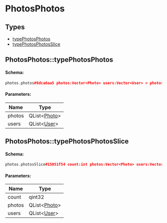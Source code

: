 # PhotosPhotos

## Types

* [typePhotosPhotos](#photosphotostypephotosphotos)
* [typePhotosPhotosSlice](#photosphotostypephotosphotosslice)

## PhotosPhotos::typePhotosPhotos

#### Schema:

```c++
photos.photos#8dca6aa5 photos:Vector<Photo> users:Vector<User> = photos.Photos;
```

#### Parameters:

|Name|Type|
|----|----|
|photos|QList&lt;[Photo](photo.md)&gt;|
|users|QList&lt;[User](user.md)&gt;|

## PhotosPhotos::typePhotosPhotosSlice

#### Schema:

```c++
photos.photosSlice#15051f54 count:int photos:Vector<Photo> users:Vector<User> = photos.Photos;
```

#### Parameters:

|Name|Type|
|----|----|
|count|qint32|
|photos|QList&lt;[Photo](photo.md)&gt;|
|users|QList&lt;[User](user.md)&gt;|


